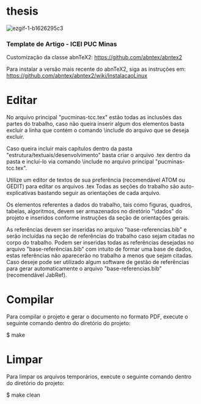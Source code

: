 # thesis

![ezgif-1-b1626295c3](https://cloud.githubusercontent.com/assets/1865456/23242677/f3bf2d94-f958-11e6-8c34-dc9538871061.gif)

### Template de Artigo - ICEI PUC Minas

Customização da classe abnTeX2: https://github.com/abntex/abntex2

Para instalar a versão mais recente do abnTeX2, siga as instruções em: https://github.com/abntex/abntex2/wiki/InstalacaoLinux

# Editar
No arquivo principal "pucminas-tcc.tex" estão todas as inclusões das partes do trabalho, caso não queira inserir algum dos elementos basta excluir a linha que contém o comando \include do arquivo que se deseja excluir.

Caso queira incluir mais capítulos dentro da pasta "estrutura/textuais/desenvolvimento" basta criar o arquivo .tex dentro da pasta e incluí-lo via comando \include no arquivo principal "pucminas-tcc.tex".

Utilize um editor de textos de sua preferência (recomendável ATOM ou GEDIT) para editar os arquivos .tex
Todas as seções do trabalho são auto-explicativas bastando seguir as orientações de cada arquivo.

Os elementos referentes a dados do trabalho, tais como figuras, quadros, tabelas, algoritmos, devem ser armazenados no diretório "\dados" do projeto e inseridos conforme instruções da seção de orientações gerais.

As referências devem ser inseridas no arquivo "base-referencias.bib" e serão incluídas na seção de referências do trabalho caso sejam citadas no corpo do trabalho. Podem ser inseridas todas as referências desejadas no arquivo "base-referências.bib" com intuito de formar uma base de dados, estas referências não aparecerão no trabalho a menos que sejam citadas.
Caso deseje pode ser utilizado algum software de gestão de referências para gerar automaticamente o arquivo "base-referencias.bib" (recomendável JabRef).

# Compilar
Para compilar o projeto e gerar o documento no formato PDF, execute o seguinte comando dentro do diretório do projeto:

$ make

# Limpar
Para limpar os arquivos temporários, execute o seguinte comando dentro do diretório do projeto:

$ make clean
